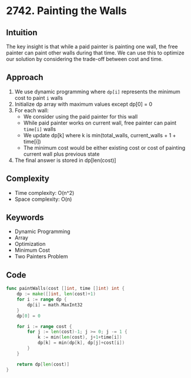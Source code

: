 # 2742. Painting the Walls

## Intuition

The key insight is that while a paid painter is painting one wall, the free painter can paint other walls during that time. We can use this to optimize our solution by considering the trade-off between cost and time.

## Approach

1. We use dynamic programming where `dp[i]` represents the minimum cost to paint `i` walls
2. Initialize dp array with maximum values except dp[0] = 0
3. For each wall:
   - We consider using the paid painter for this wall
   - While paid painter works on current wall, free painter can paint `time[i]` walls
   - We update dp[k] where k is min(total_walls, current_walls + 1 + time[i])
   - The minimum cost would be either existing cost or cost of painting current wall plus previous state
4. The final answer is stored in dp[len(cost)]

## Complexity

- Time complexity: O(n^2)
- Space complexity: O(n)

## Keywords

- Dynamic Programming
- Array
- Optimization
- Minimum Cost
- Two Painters Problem

## Code

```go
func paintWalls(cost []int, time []int) int {
    dp := make([]int, len(cost)+1)
    for i := range dp {
        dp[i] = math.MaxInt32
    }
    dp[0] = 0

    for i := range cost {
        for j := len(cost)-1; j >= 0; j -= 1 {
            k := min(len(cost), j+1+time[i])
            dp[k] = min(dp[k], dp[j]+cost[i])
        }
    }

    return dp[len(cost)]
}
```
